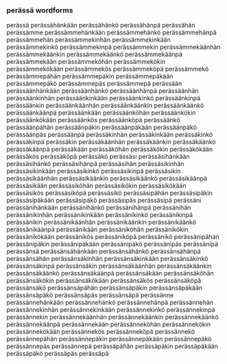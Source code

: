 
### perässä wordforms

perässä
perässähänkään
perässähänkö
perässähänpä
perässähän
perässämme
perässämmehänkään
perässämmehänkö
perässämmehänpä
perässämmehän
perässämmekinhän
perässämmekinkään
perässämmekinkö
perässämmekinpä
perässämmekin
perässämmekäänhän
perässämmekäänkin
perässämmekäänkö
perässämmekäänpä
perässämmekään
perässämmeköhän
perässämmekökin
perässämmekökään
perässämmekös
perässämmeköpä
perässämmekö
perässämmepähän
perässämmepäkin
perässämmepäkään
perässämmepäkö
perässämmepäs
perässämmepä
perässään
perässäänhänkään
perässäänhänkö
perässäänhänpä
perässäänhän
perässäänkinhän
perässäänkinkään
perässäänkinkö
perässäänkinpä
perässäänkin
perässäänkäänhän
perässäänkäänkin
perässäänkäänkö
perässäänkäänpä
perässäänkään
perässäänköhän
perässäänkökin
perässäänkökään
perässäänkös
perässäänköpä
perässäänkö
perässäänpähän
perässäänpäkin
perässäänpäkään
perässäänpäkö
perässäänpäs
perässäänpä
perässäkinhän
perässäkinkään
perässäkinkö
perässäkinpä
perässäkin
perässäkäänhän
perässäkäänkin
perässäkäänkö
perässäkäänpä
perässäkään
perässäköhän
perässäkökin
perässäkökään
perässäkös
perässäköpä
perässäkö
perässäsi
perässäsihänkään
perässäsihänkö
perässäsihänpä
perässäsihän
perässäsikinhän
perässäsikinkään
perässäsikinkö
perässäsikinpä
perässäsikin
perässäsikäänhän
perässäsikäänkin
perässäsikäänkö
perässäsikäänpä
perässäsikään
perässäsiköhän
perässäsikökin
perässäsikökään
perässäsikös
perässäsiköpä
perässäsikö
perässäsipähän
perässäsipäkin
perässäsipäkään
perässäsipäkö
perässäsipäs
perässäsipä
perässäni
perässänihänkään
perässänihänkö
perässänihänpä
perässänihän
perässänikinhän
perässänikinkään
perässänikinkö
perässänikinpä
perässänikin
perässänikäänhän
perässänikäänkin
perässänikäänkö
perässänikäänpä
perässänikään
perässäniköhän
perässänikökin
perässänikökään
perässänikös
perässäniköpä
perässänikö
perässänipähän
perässänipäkin
perässänipäkään
perässänipäkö
perässänipäs
perässänipä
perässänsä
perässänsähänkään
perässänsähänkö
perässänsähänpä
perässänsähän
perässänsäkinhän
perässänsäkinkään
perässänsäkinkö
perässänsäkinpä
perässänsäkin
perässänsäkäänhän
perässänsäkäänkin
perässänsäkäänkö
perässänsäkäänpä
perässänsäkään
perässänsäköhän
perässänsäkökin
perässänsäkökään
perässänsäkös
perässänsäköpä
perässänsäkö
perässänsäpähän
perässänsäpäkin
perässänsäpäkään
perässänsäpäkö
perässänsäpäs
perässänsäpä
perässänne
perässännehänkään
perässännehänkö
perässännehänpä
perässännehän
perässännekinhän
perässännekinkään
perässännekinkö
perässännekinpä
perässännekin
perässännekäänhän
perässännekäänkin
perässännekäänkö
perässännekäänpä
perässännekään
perässänneköhän
perässännekökin
perässännekökään
perässännekös
perässänneköpä
perässännekö
perässännepähän
perässännepäkin
perässännepäkään
perässännepäkö
perässännepäs
perässännepä
perässäpähän
perässäpäkin
perässäpäkään
perässäpäkö
perässäpäs
perässäpä

